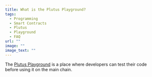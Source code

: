 ```yaml
---
title: What is the Plutus Playground?
tags:
  - Programming
  - Smart Contracts
  - Plutus
  - Playground
  - FAQ
url: ""
image: ""
image_text: ""
---
```


The [Plutus Playground](https://iohk.io/en/blog/posts/2021/01/25/introducing-the-new-plutus-playground/) is a place where developers can test their code before using it on the main chain.
